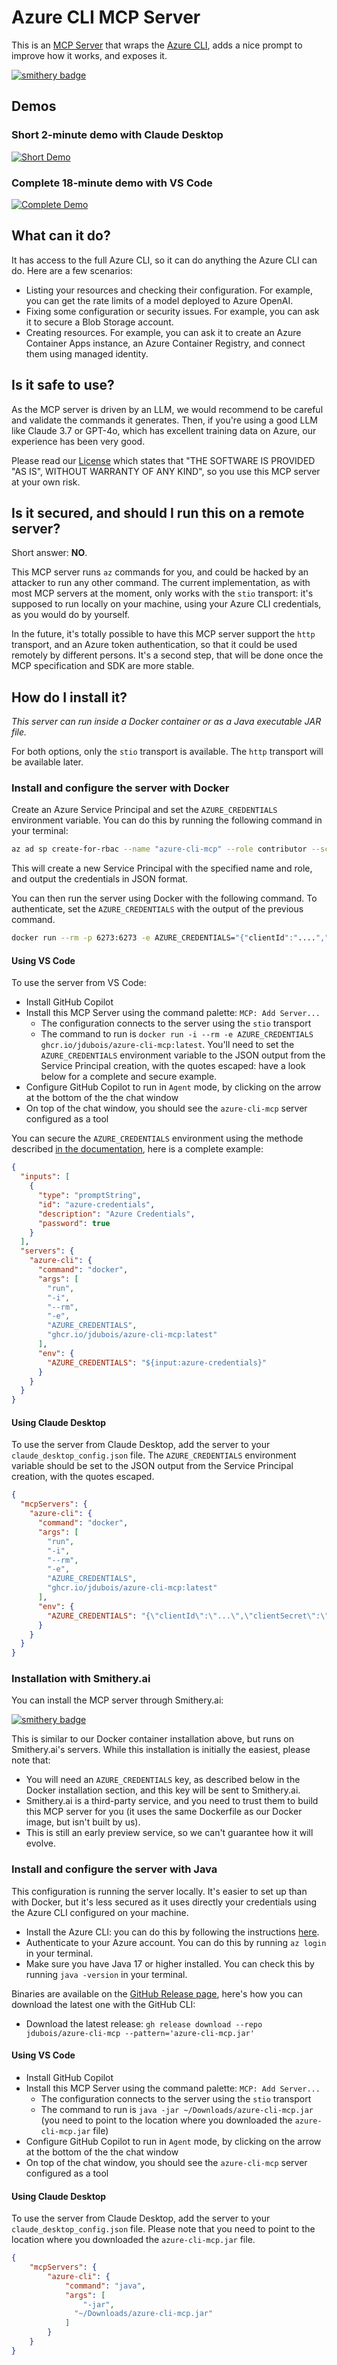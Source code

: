 # Azure CLI MCP Server

This is an [MCP Server](https://modelcontextprotocol.io) that wraps the [Azure CLI](https://learn.microsoft.com/en-us/cli/azure/), adds a nice prompt to improve how it works, and exposes it.

[![smithery badge](https://smithery.ai/badge/@jdubois/azure-cli-mcp)](https://smithery.ai/server/@jdubois/azure-cli-mcp)

## Demos

### Short 2-minute demo with Claude Desktop

[![Short Demo](https://img.youtube.com/vi/y_OexCcfhW0/0.jpg)](https://www.youtube.com/watch?v=y_OexCcfhW0)

### Complete 18-minute demo with VS Code

[![Complete Demo](https://img.youtube.com/vi/NZxTr32A9lY/0.jpg)](https://www.youtube.com/watch?v=NZxTr32A9lY)

## What can it do?

It has access to the full Azure CLI, so it can do anything the Azure CLI can do. Here are a few scenarios:

- Listing your resources and checking their configuration. For example, you can get the rate limits of a model deployed
  to Azure OpenAI.
- Fixing some configuration or security issues. For example, you can ask it to secure a Blob Storage account.
- Creating resources. For example, you can ask it to create an Azure Container Apps instance, an Azure Container Registry, and connect them using managed identity.

## Is it safe to use?

As the MCP server is driven by an LLM, we would recommend to be careful and validate the commands it generates. Then, if
you're using a good LLM like Claude 3.7 or GPT-4o, which has
excellent training data on Azure, our experience has been very good.

Please read our [License](LICENSE) which states that "THE SOFTWARE IS PROVIDED "AS IS", WITHOUT WARRANTY OF ANY KIND",
so you use this MCP server at your own risk.

## Is it secured, and should I run this on a remote server?

Short answer: **NO**.

This MCP server runs `az` commands for you, and could be hacked by an attacker to run any other command. The current
implementation, as with most MCP servers at the moment, only works with the `stio` transport:
it's supposed to run locally on your machine, using your Azure CLI credentials, as you would do by yourself.

In the future, it's totally possible to have this MCP server support the `http` transport, and an Azure token
authentication, so that it could be used remotely by different persons. It's a second step, that will be done once the
MCP specification and SDK are more stable.

## How do I install it?

_This server can run inside a Docker container or as a Java executable JAR file._

For both options, only the `stio` transport is available. The `http` transport will be available later.

### Install and configure the server with Docker

Create an Azure Service Principal and set the `AZURE_CREDENTIALS` environment variable. You can do this by running the
following command in your terminal:

```bash
az ad sp create-for-rbac --name "azure-cli-mcp" --role contributor --scopes /subscriptions/<your-subscription-id>/resourceGroups/<your-resource-group> --json-auth
```

This will create a new Service Principal with the specified name and role, and output the credentials in JSON format.

You can then run the server using Docker with the following command. To authenticate, set the `AZURE_CREDENTIALS` with
the output of the previous command.

```bash
docker run --rm -p 6273:6273 -e AZURE_CREDENTIALS="{"clientId":"....","clientSecret":"....",...}" -i ghcr.io/jdubois/azure-cli-mcp:latest
```

#### Using VS Code

To use the server from VS Code:

- Install GitHub Copilot
- Install this MCP Server using the command palette: `MCP: Add Server...`
  - The configuration connects to the server using the `stio` transport
  - The command to run is `docker run -i --rm -e AZURE_CREDENTIALS ghcr.io/jdubois/azure-cli-mcp:latest`. You'll need to
    set the `AZURE_CREDENTIALS` environment variable to the JSON output from the Service Principal creation, with the
    quotes escaped: have a look below for a complete and secure example.
- Configure GitHub Copilot to run in `Agent` mode, by clicking on the arrow at the bottom of the the chat window
- On top of the chat window, you should see the `azure-cli-mcp` server configured as a tool

You can secure the `AZURE_CREDENTIALS` environment using the methode
described [in the documentation](https://code.visualstudio.com/docs/copilot/chat/mcp-servers#_configuration-example),
here is a complete example:

```json
{
  "inputs": [
    {
      "type": "promptString",
      "id": "azure-credentials",
      "description": "Azure Credentials",
      "password": true
    }
  ],
  "servers": {
    "azure-cli": {
      "command": "docker",
      "args": [
        "run",
        "-i",
        "--rm",
        "-e",
        "AZURE_CREDENTIALS",
        "ghcr.io/jdubois/azure-cli-mcp:latest"
      ],
      "env": {
        "AZURE_CREDENTIALS": "${input:azure-credentials}"
      }
    }
  }
}
```

#### Using Claude Desktop

To use the server from Claude Desktop, add the server to your `claude_desktop_config.json` file.
The `AZURE_CREDENTIALS` environment variable should be set to the JSON output from the Service Principal creation, with
the quotes escaped.

```json
{
  "mcpServers": {
    "azure-cli": {
      "command": "docker",
      "args": [
        "run",
        "-i",
        "--rm",
        "-e",
        "AZURE_CREDENTIALS",
        "ghcr.io/jdubois/azure-cli-mcp:latest"
      ],
      "env": {
        "AZURE_CREDENTIALS": "{\"clientId\":\"...\",\"clientSecret\":\"...\",..."
      }
    }
  }
}
```

### Installation with Smithery.ai

You can install the MCP server through Smithery.ai:

[![smithery badge](https://smithery.ai/badge/@jdubois/azure-cli-mcp)](https://smithery.ai/server/@jdubois/azure-cli-mcp)

This is similar to our Docker container installation above, but runs on Smithery.ai's servers. While this installation
is initially the easiest, please note that:

- You will need an `AZURE_CREDENTIALS` key, as described below in the Docker installation section, and this key
  will be sent to Smithery.ai.
- Smithery.ai is a third-party service, and you need to trust them to build this MCP server for you (it uses the same
  Dockerfile as our Docker image, but isn't built by us).
- This is still an early preview service, so we can't guarantee how it will evolve.

### Install and configure the server with Java

This configuration is running the server locally. It's easier to set up than with Docker,
but it's less secured as it uses directly your credentials using the Azure CLI configured on your machine.

- Install the Azure CLI: you can do this by following the instructions [here](https://learn.microsoft.com/en-us/cli/azure/install-azure-cli).
- Authenticate to your Azure account. You can do this by running `az login` in your terminal.
- Make sure you have Java 17 or higher installed. You can check this by running `java -version` in your terminal.

Binaries are available on the [GitHub Release page](https://github.com/jdubois/azure-cli-mcp/releases), here's how you
can download the latest one with the GitHub CLI:

- Download the latest release: `gh release download --repo jdubois/azure-cli-mcp --pattern='azure-cli-mcp.jar'`

#### Using VS Code

- Install GitHub Copilot
- Install this MCP Server using the command palette: `MCP: Add Server...`
  - The configuration connects to the server using the `stio` transport
  - The command to run is `java -jar ~/Downloads/azure-cli-mcp.jar` (you need to point to the location where you
    downloaded the `azure-cli-mcp.jar` file)
- Configure GitHub Copilot to run in `Agent` mode, by clicking on the arrow at the bottom of the the chat window
- On top of the chat window, you should see the `azure-cli-mcp` server configured as a tool

#### Using Claude Desktop

To use the server from Claude Desktop, add the server to your `claude_desktop_config.json` file. Please note that you
need to point to the location where you downloaded the `azure-cli-mcp.jar` file.

```json
{
    "mcpServers": {
        "azure-cli": {
            "command": "java",
            "args": [
                "-jar",
              "~/Downloads/azure-cli-mcp.jar"
            ]
        }
    }
}
```
